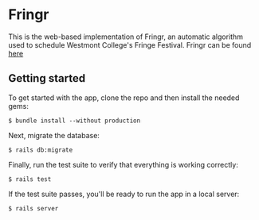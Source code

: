 # Fringr

This is the web-based implementation of Fringr, an automatic algorithm used to schedule Westmont College's Fringe Festival. Fringr can be found [here](https://fringr.herokuapp.com/)

## Getting started

To get started with the app, clone the repo and then install the needed gems:

```
$ bundle install --without production
```

Next, migrate the database:

```
$ rails db:migrate
```

Finally, run the test suite to verify that everything is working correctly:

```
$ rails test
```

If the test suite passes, you'll be ready to run the app in a local server:

```
$ rails server
```
